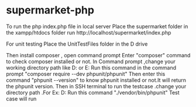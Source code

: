# supermarket-php

To run the php index.php file in local server
Place the supermarket folder in the xampp/htdocs folder
run http://localhost/supermarket/index.php

For unit testing 
Place the UnitTestFiles folder in the D drive

Then install composer , open command prompt
Enter "composer" command to check composer installed or not.
In Command prompt ,change your working directory path like D: or E:
Run this command in the command prompt "composer require --dev phpunit/phpunit"
Then enter this command "phpunit --version" to know phpunit installed or not.It will return the phpunit version.
Then in SSH terminal to run the testcase .change your directory path .For Ex: D:
Run this command "./vendor/bin/phpunit"
Test case will run
